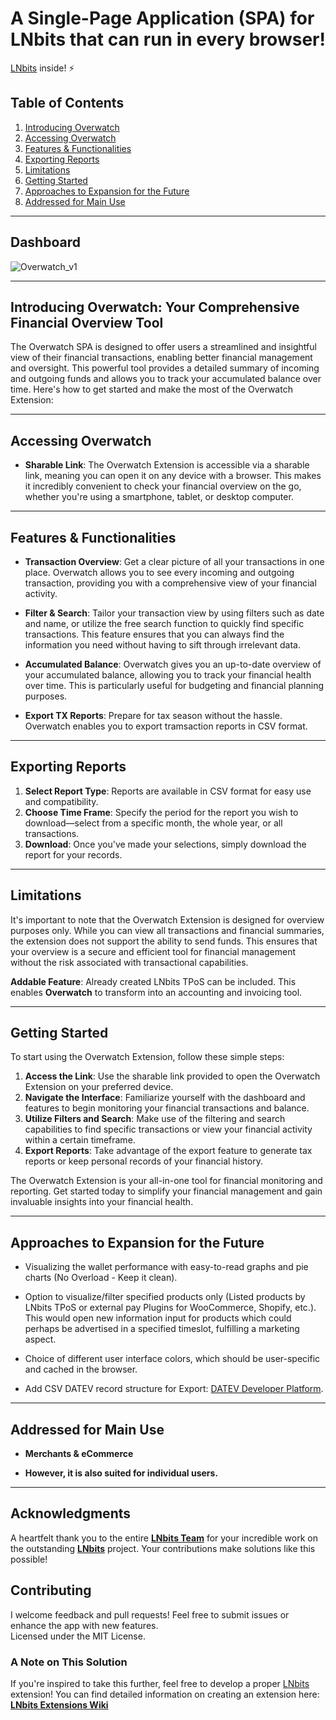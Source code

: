 # A Single-Page Application (SPA) for LNbits that can run in every browser!

[LNbits](https://lnbits.com) inside! ⚡

## Table of Contents

1. [Introducing Overwatch](#introducing-overwatch)
2. [Accessing Overwatch](#accessing-overwatch)
3. [Features & Functionalities](#features--functionalities)
4. [Exporting Reports](#exporting-reports)
5. [Limitations](#limitations)
6. [Getting Started](#getting-started)
7. [Approaches to Expansion for the Future](#approaches-to-expansion-for-the-future)
8. [Addressed for Main Use](#addressed-for-main-use)

---

## Dashboard

![Overwatch_v1](https://github.com/DoktorShift/Overwatch/assets/106493492/4566dddb-d06e-4f71-8f95-878587baf490)

---

## Introducing Overwatch: Your Comprehensive Financial Overview Tool

The Overwatch SPA is designed to offer users a streamlined and insightful view of their financial transactions, enabling better financial management and oversight. This powerful tool provides a detailed summary of incoming and outgoing funds and allows you to track your accumulated balance over time. Here's how to get started and make the most of the Overwatch Extension:

---

## Accessing Overwatch

- **Sharable Link**: The Overwatch Extension is accessible via a sharable link, meaning you can open it on any device with a browser. This makes it incredibly convenient to check your financial overview on the go, whether you're using a smartphone, tablet, or desktop computer.

---

## Features & Functionalities

- **Transaction Overview**: Get a clear picture of all your transactions in one place. Overwatch allows you to see every incoming and outgoing transaction, providing you with a comprehensive view of your financial activity.

- **Filter & Search**: Tailor your transaction view by using filters such as date and name, or utilize the free search function to quickly find specific transactions. This feature ensures that you can always find the information you need without having to sift through irrelevant data.

- **Accumulated Balance**: Overwatch gives you an up-to-date overview of your accumulated balance, allowing you to track your financial health over time. This is particularly useful for budgeting and financial planning purposes.

- **Export TX Reports**: Prepare for tax season without the hassle. Overwatch enables you to export tramsaction reports in CSV format.

---

## Exporting Reports

1. **Select Report Type**: Reports are available in CSV format for easy use and compatibility.
2. **Choose Time Frame**: Specify the period for the report you wish to download—select from a specific month, the whole year, or all transactions.
3. **Download**: Once you've made your selections, simply download the report for your records.

---

## Limitations

It's important to note that the Overwatch Extension is designed for overview purposes only. While you can view all transactions and financial summaries, the extension does not support the ability to send funds. This ensures that your overview is a secure and efficient tool for financial management without the risk associated with transactional capabilities.

**Addable Feature**:
Already created LNbits TPoS can be included. This enables **Overwatch** to transform into an accounting and invoicing tool.

---

## Getting Started

To start using the Overwatch Extension, follow these simple steps:

1. **Access the Link**: Use the sharable link provided to open the Overwatch Extension on your preferred device.
2. **Navigate the Interface**: Familiarize yourself with the dashboard and features to begin monitoring your financial transactions and balance.
3. **Utilize Filters and Search**: Make use of the filtering and search capabilities to find specific transactions or view your financial activity within a certain timeframe.
4. **Export Reports**: Take advantage of the export feature to generate tax reports or keep personal records of your financial history.

The Overwatch Extension is your all-in-one tool for financial monitoring and reporting. Get started today to simplify your financial management and gain invaluable insights into your financial health.

---

## Approaches to Expansion for the Future

- Visualizing the wallet performance with easy-to-read graphs and pie charts (No Overload - Keep it clean).

- Option to visualize/filter specified products only (Listed products by LNbits TPoS or external pay Plugins for WooCommerce, Shopify, etc.). This would open new information input for products which could perhaps be advertised in a specified timeslot, fulfilling a marketing aspect.

- Choice of different user interface colors, which should be user-specific and cached in the browser.

- Add CSV DATEV record structure for Export: [DATEV Developer Platform](https://developer.datev.de/datev/platform/en/dtvf).

---

## Addressed for Main Use

- **Merchants & eCommerce**

- **However, it is also suited for individual users.**

---

## Acknowledgments
A heartfelt thank you to the entire [**LNbits Team**](https://github.com/lnbits) for your incredible work on the outstanding [**LNbits**](https://lnbits.com) project. Your contributions make solutions like this possible!

## Contributing
I welcome feedback and pull requests! Feel free to submit issues or enhance the app with new features.  
Licensed under the MIT License.
### A Note on This Solution
If you're inspired to take this further, feel free to develop a proper [LNbits](https://lnbits.com) extension! You can find detailed information on creating an extension here:  
[**LNbits Extensions Wiki**](https://github.com/lnbits/lnbits/wiki/LNbits-Extensions)
